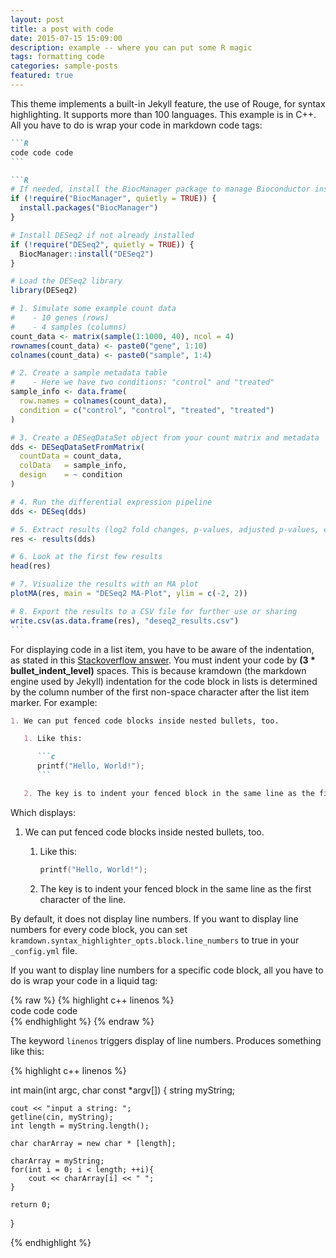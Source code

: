 ```yaml
---
layout: post
title: a post with code
date: 2015-07-15 15:09:00
description: example -- where you can put some R magic
tags: formatting code
categories: sample-posts
featured: true
---
```


This theme implements a built-in Jekyll feature, the use of Rouge, for syntax highlighting.
It supports more than 100 languages.
This example is in C++.
All you have to do is wrap your code in markdown code tags:

````markdown
```R
code code code
```
````

````markdown
```R
# If needed, install the BiocManager package to manage Bioconductor installations
if (!require("BiocManager", quietly = TRUE)) {
  install.packages("BiocManager")
}

# Install DESeq2 if not already installed
if (!require("DESeq2", quietly = TRUE)) {
  BiocManager::install("DESeq2")
}

# Load the DESeq2 library
library(DESeq2)

# 1. Simulate some example count data
#    - 10 genes (rows)
#    - 4 samples (columns)
count_data <- matrix(sample(1:1000, 40), ncol = 4)
rownames(count_data) <- paste0("gene", 1:10)
colnames(count_data) <- paste0("sample", 1:4)

# 2. Create a sample metadata table
#    - Here we have two conditions: "control" and "treated"
sample_info <- data.frame(
  row.names = colnames(count_data),
  condition = c("control", "control", "treated", "treated")
)

# 3. Create a DESeqDataSet object from your count matrix and metadata
dds <- DESeqDataSetFromMatrix(
  countData = count_data,
  colData   = sample_info,
  design    = ~ condition
)

# 4. Run the differential expression pipeline
dds <- DESeq(dds)

# 5. Extract results (log2 fold changes, p-values, adjusted p-values, etc.)
res <- results(dds)

# 6. Look at the first few results
head(res)

# 7. Visualize the results with an MA plot
plotMA(res, main = "DESeq2 MA-Plot", ylim = c(-2, 2))

# 8. Export the results to a CSV file for further use or sharing
write.csv(as.data.frame(res), "deseq2_results.csv")
```
````



For displaying code in a list item, you have to be aware of the indentation, as stated in this [Stackoverflow answer](https://stackoverflow.com/questions/34987908/embed-a-code-block-in-a-list-item-with-proper-indentation-in-kramdown/38090598#38090598). You must indent your code by **(3 \* bullet_indent_level)** spaces. This is because kramdown (the markdown engine used by Jekyll) indentation for the code block in lists is determined by the column number of the first non-space character after the list item marker. For example:

````markdown
1. We can put fenced code blocks inside nested bullets, too.

   1. Like this:

      ```c
      printf("Hello, World!");
      ```

   2. The key is to indent your fenced block in the same line as the first character of the line.
````

Which displays:

1. We can put fenced code blocks inside nested bullets, too.

   1. Like this:

      ```c
      printf("Hello, World!");
      ```

   2. The key is to indent your fenced block in the same line as the first character of the line.

By default, it does not display line numbers. If you want to display line numbers for every code block, you can set `kramdown.syntax_highlighter_opts.block.line_numbers` to true in your `_config.yml` file.

If you want to display line numbers for a specific code block, all you have to do is wrap your code in a liquid tag:

{% raw %}
{% highlight c++ linenos %} <br/> code code code <br/> {% endhighlight %}
{% endraw %}

The keyword `linenos` triggers display of line numbers.
Produces something like this:

{% highlight c++ linenos %}

int main(int argc, char const \*argv[])
{
string myString;

    cout << "input a string: ";
    getline(cin, myString);
    int length = myString.length();

    char charArray = new char * [length];

    charArray = myString;
    for(int i = 0; i < length; ++i){
        cout << charArray[i] << " ";
    }

    return 0;

}

{% endhighlight %}
